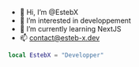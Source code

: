 - 👋 Hi, I’m @EstebX
- 👀 I’m interested in developpement
- 🌱 I’m currently learning NextJS
- 📫 contact@esteb-x.dev

```lua
local EstebX = "Developper"
```

<!---
EstebX/EstebX is a ✨ special ✨ repository because its `README.md` (this file) appears on your GitHub profile.
You can click the Preview link to take a look at your changes.
--->
